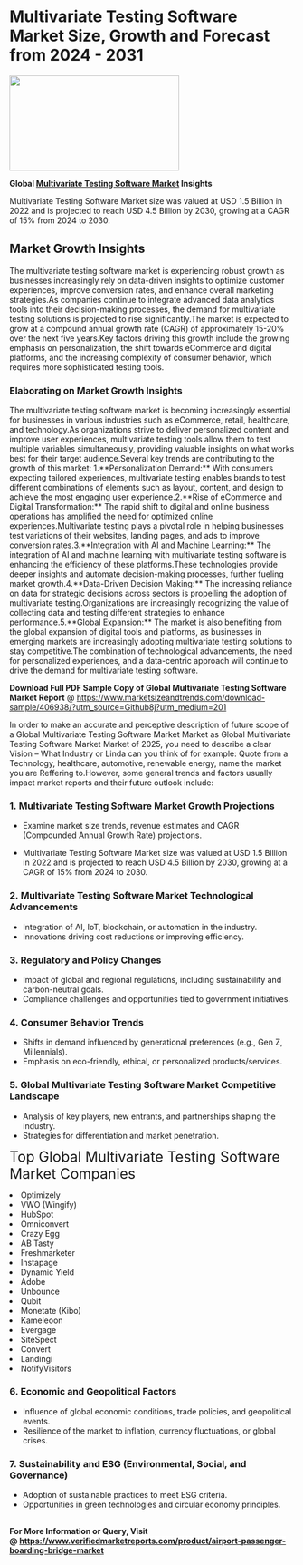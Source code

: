 <H1>Multivariate Testing Software Market Size, Growth and Forecast from 2024 - 2031</H1><img class="aligncenter size-medium wp-image-584254" src="https://thirdeyenews.in/wp-content/uploads/2024/09/Global-Market-Research-300x168.jpeg" alt="" width="300" height="168" /><p><strong>Global&nbsp;<a href="https://www.marketsizeandtrends.com/download-sample/406938/?utm_source=Github8j?utm_medium=201">Multivariate Testing Software Market</a> Insights</strong></p><p>Multivariate Testing Software Market size was valued at USD 1.5 Billion in 2022 and is projected to reach USD 4.5 Billion by 2030, growing at a CAGR of 15% from 2024 to 2030.</p><p><h2>Market Growth Insights</h2> The multivariate testing software market is experiencing robust growth as businesses increasingly rely on data-driven insights to optimize customer experiences, improve conversion rates, and enhance overall marketing strategies.As companies continue to integrate advanced data analytics tools into their decision-making processes, the demand for multivariate testing solutions is projected to rise significantly.The market is expected to grow at a compound annual growth rate (CAGR) of approximately 15-20% over the next five years.Key factors driving this growth include the growing emphasis on personalization, the shift towards eCommerce and digital platforms, and the increasing complexity of consumer behavior, which requires more sophisticated testing tools.<h3>Elaborating on Market Growth Insights</h3> The multivariate testing software market is becoming increasingly essential for businesses in various industries such as eCommerce, retail, healthcare, and technology.As organizations strive to deliver personalized content and improve user experiences, multivariate testing tools allow them to test multiple variables simultaneously, providing valuable insights on what works best for their target audience.Several key trends are contributing to the growth of this market: 1.**Personalization Demand:** With consumers expecting tailored experiences, multivariate testing enables brands to test different combinations of elements such as layout, content, and design to achieve the most engaging user experience.2.**Rise of eCommerce and Digital Transformation:** The rapid shift to digital and online business operations has amplified the need for optimized online experiences.Multivariate testing plays a pivotal role in helping businesses test variations of their websites, landing pages, and ads to improve conversion rates.3.**Integration with AI and Machine Learning:** The integration of AI and machine learning with multivariate testing software is enhancing the efficiency of these platforms.These technologies provide deeper insights and automate decision-making processes, further fueling market growth.4.**Data-Driven Decision Making:** The increasing reliance on data for strategic decisions across sectors is propelling the adoption of multivariate testing.Organizations are increasingly recognizing the value of collecting data and testing different strategies to enhance performance.5.**Global Expansion:** The market is also benefiting from the global expansion of digital tools and platforms, as businesses in emerging markets are increasingly adopting multivariate testing solutions to stay competitive.The combination of technological advancements, the need for personalized experiences, and a data-centric approach will continue to drive the demand for multivariate testing software.<p><span class=""><strong>Download Full PDF Sample Copy of Global Multivariate Testing Software Market Report</strong> @ <a href="https://www.marketsizeandtrends.com/download-sample/406938/?utm_source=Github8j?utm_medium=201" target="_blank">https://www.marketsizeandtrends.com/download-sample/406938/?utm_source=Github8j?utm_medium=201</a></span></p><p>In order to make an accurate and perceptive description of future scope of a Global&nbsp;Multivariate Testing Software Market Market as Global&nbsp;Multivariate Testing Software Market Market of 2025, you need to describe a clear Vision &ndash; What Industry or Linda can you think of for example: Quote from a Technology, healthcare, automotive, renewable energy, name the market you are Reffering to.However, some general trends and factors usually impact market reports and their future outlook include:</p><h3>1.&nbsp;<strong>Multivariate Testing Software Market Growth Projections</strong></h3><ul><li>Examine market size trends, revenue estimates and CAGR (Compounded Annual Growth Rate) projections.</li><li><p>Multivariate Testing Software Market size was valued at USD 1.5 Billion in 2022 and is projected to reach USD 4.5 Billion by 2030, growing at a CAGR of 15% from 2024 to 2030.</p></li></ul><h3>2.&nbsp;<strong>Multivariate Testing Software Market Technological Advancements</strong></h3><ul><li>Integration of AI, IoT, blockchain, or automation in the industry.</li><li>Innovations driving cost reductions or improving efficiency.</li></ul><h3>3.&nbsp;<strong>Regulatory and Policy Changes</strong></h3><ul><li>Impact of global and regional regulations, including sustainability and carbon-neutral goals.</li><li>Compliance challenges and opportunities tied to government initiatives.</li></ul><h3>4.&nbsp;<strong>Consumer Behavior Trends</strong></h3><ul><li>Shifts in demand influenced by generational preferences (e.g., Gen Z, Millennials).</li><li>Emphasis on eco-friendly, ethical, or personalized products/services.</li></ul><h3>5.&nbsp;<strong>Global Multivariate Testing Software Market Competitive Landscape</strong></h3><ul><li>Analysis of key players, new entrants, and partnerships shaping the industry.</li><li>Strategies for differentiation and market penetration.</li></ul><p data-pm-slice="1 1 []"><span style="color: inherit; font-family: inherit; font-size: 25px;">Top Global Multivariate Testing Software Market Companies</span></p><div class="" data-test-id=""><p><li>Optimizely</li><li> VWO (Wingify)</li><li> HubSpot</li><li> Omniconvert</li><li> Crazy Egg</li><li> AB Tasty</li><li> Freshmarketer</li><li> Instapage</li><li> Dynamic Yield</li><li> Adobe</li><li> Unbounce</li><li> Qubit</li><li> Monetate (Kibo)</li><li> Kameleoon</li><li> Evergage</li><li> SiteSpect</li><li> Convert</li><li> Landingi</li><li> NotifyVisitors</li></p></div><h3>6.&nbsp;<strong>Economic and Geopolitical Factors</strong></h3><ul><li>Influence of global economic conditions, trade policies, and geopolitical events.</li><li>Resilience of the market to inflation, currency fluctuations, or global crises.</li></ul><h3>7.&nbsp;<strong>Sustainability and ESG (Environmental, Social, and Governance)</strong></h3><ul><li>Adoption of sustainable practices to meet ESG criteria.</li><li>Opportunities in green technologies and circular economy principles.</li></ul><h2><strong style="font-size: 14px;">For More Information or Query, Visit @&nbsp;</strong><a style="background-color: #ffffff; font-size: 14px;" href="https://www.marketsizeandtrends.com/report/multivariate-testing-software-market/" target="_blank">https://www.verifiedmarketreports.com/product/airport-passenger-boarding-bridge-market</a></h2>